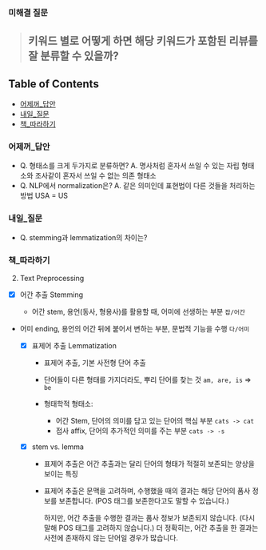 ### 미해결 질문
>## 키워드 별로 어떻게 하면 해당 키워드가 포함된 리뷰를 잘 분류할 수 있을까?

## Table of Contents
- [어제꺼_답안](#어제꺼_답안)
- [내일_질문](#내일_질문)
- [책_따라하기](#책_따라하기)



### 어제꺼_답안

- Q. 형태소를 크게 두가지로 분류하면?
  A. 명사처럼 혼자서 쓰일 수 있는 자립 형태소와 조사같이 혼자서 쓰일 수 없는 의존 형태소
- Q. NLP에서 normalization은?
  A. 같은 의미인데 표현법이 다른 것들을 처리하는 방법 USA = US



### 내일_질문

- Q. stemming과 lemmatization의 차이는?



### 책_따라하기

2. Text Preprocessing

  - [x] 어간 추출 Stemming

    - 어간 stem, 용언(동사, 형용사)를 활용할 때, 어미에 선생하는 부분 `잡/어간`
- 어미 ending, 용언의 어간 뒤에 붙어서 변하는 부분, 문법적 기능을 수행 `다/어미`
    
  - [x] 표제어 추출 Lemmatization

    - 표제어 추출, 기본 사전형 단어 추출

    - 단어들이 다른 형태를 가지더라도, 뿌리 단어를 찾는 것 `am, are, is` => `be`
    - 형태학적 형태소: 
      - 어간 Stem, 단어의 의미를 담고 있는 단어의 핵심 부분 `cats -> cat`
      - 접사 affix, 단어의 추가적인 의미를 주는 부분 `cats -> -s`
    
  - [x] stem vs. lemma

    - 표제어 추출은 어간 추출과는 달리 단어의 형태가 적절히 보존되는 양상을 보이는 특징

    - 표제어 추출은 문맥을 고려하며, 수행했을 때의 결과는 해당 단어의 품사 정보를 보존합니다. (POS 태그를 보존한다고도 말할 수 있습니다.)

      하지만, 어간 추출을 수행한 결과는 품사 정보가 보존되지 않습니다. (다시 말해 POS 태그를 고려하지 않습니다.) 더 정확히는, 어간 추출을 한 결과는 사전에 존재하지 않는 단어일 경우가 많습니다.


